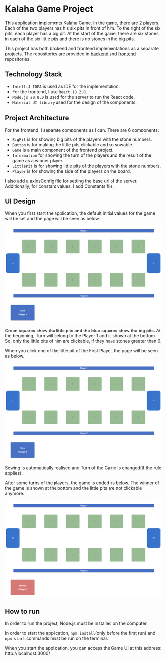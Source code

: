 # Kalaha Game Project #

This application implements Kalaha Game. In the game, there are 2 players. Each of the two players has his six pits in front of him. To the right of the six pits,
each player has a big pit. At the start of the game, there are six stones in each of the six little pits and there is no stones in the big pits.

This project has both backend and frontend implementations as a separate projects. The repositories are provided in [backend](https://github.com/yagmurAksan/kalaha-backend) and [frontend](https://github.com/yagmurAksan/kalaha-frontend) repositories.


## Technology Stack ##
- `IntelliJ IDEA` is used as IDE for the implementation.
- For the frontend, I use `React 18.2.0`.
- `Node.js 20.8.0` is used for the server to run the React code.
- `Material UI library` used for the design of the components.


## Project Architecture ##
For the frontend, I separate components as I can. There are 6 components:
+ `BigPit` is for showing big pits of the players with the stone numbers.
+ `Button` is for making the little pits clickable and so sowable.
+ `Game` is a main component of the frontend project.
+ `Information` for showing the turn of the players and the result of the game as a winner player.
+ `LittlePit` is for showing little pits of the players with the stone numbers.
+ `Player` is for showing the side of the players on the board.

I also add a axiosConfig file for setting the base url of the server.
Additionally, for constant values, I add Constants file.


## UI Design ##

When you first start the application, the default initial values for the game will be set and the page will be seen as below.

![solution_architecture](./src/images/startGame.png)

Green squares show the little pits and the blue squares show the big pits. 
At the beginning, Turn will belong to the Player 1 and is shown at the bottom. 
So, only the little pits of him are clickable, if they have stones greater than 0. 

When you click one of the little pit of the First Player, the page will be seen as below. 

![solution_architecture](./src/images/makeMove.png)

Sowing is automatically realised and Turn of the Game is changed(If the rule applies).

After some turns of the players, the game is ended as below. 
The winner of the game is shown at the bottom and the little pits are not clickable anymore. 

![solution_architecture](./src/images/endGame.png)


## How to run ##

In order to run the project, Node.js must be installed on the computer.

In order to start the application, `npm install`(only before the first run) and `npm start` commands must be run on the terminal.

When you start the application, you can access the Game UI at this address: http://localhost:3000/
